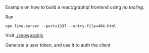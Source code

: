 Example on how to build a react/graphql frontend using _no tooling_.

Run

```
npx live-server --port=1337 --entry-file=404.html
```

Visit [./snowpackjs](./snowpackjs)

Generate a user token, and use it to auth the client
